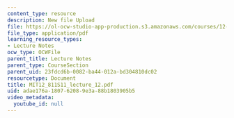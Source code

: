 ```yaml
---
content_type: resource
description: New file Upload
file: https://ol-ocw-studio-app-production.s3.amazonaws.com/courses/12-811-tropical-meteorology-spring-2011/adae176a180762089e3a88b1803905b5_MIT12_811S11_lecture_12.pdf
file_type: application/pdf
learning_resource_types:
- Lecture Notes
ocw_type: OCWFile
parent_title: Lecture Notes
parent_type: CourseSection
parent_uid: 23fdcd6b-0082-ba44-012a-bd304810dc02
resourcetype: Document
title: MIT12_811S11_lecture_12.pdf
uid: adae176a-1807-6208-9e3a-88b1803905b5
video_metadata:
  youtube_id: null
---
```


